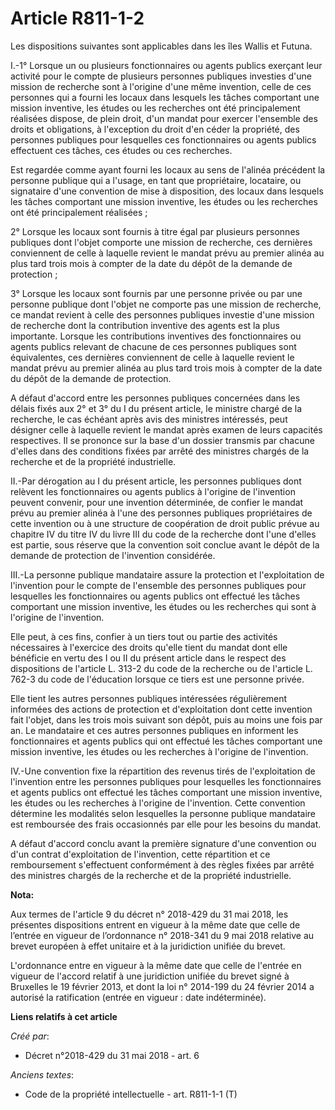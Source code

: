 # Article R811-1-2

Les dispositions suivantes sont applicables dans les îles Wallis et Futuna. 

I.-1° Lorsque un ou plusieurs fonctionnaires ou agents publics exerçant leur activité pour le compte de plusieurs personnes
publiques investies d'une mission de recherche sont à l'origine d'une même invention, celle de ces personnes qui a fourni les
locaux dans lesquels les tâches comportant une mission inventive, les études ou les recherches ont été principalement
réalisées dispose, de plein droit, d'un mandat pour exercer l'ensemble des droits et obligations, à l'exception du droit d'en
céder la propriété, des personnes publiques pour lesquelles ces fonctionnaires ou agents publics effectuent ces tâches, ces
études ou ces recherches. 

Est regardée comme ayant fourni les locaux au sens de l'alinéa précédent la personne publique qui a l'usage, en tant que
propriétaire, locataire, ou signataire d'une convention de mise à disposition, des locaux dans lesquels les tâches comportant
une mission inventive, les études ou les recherches ont été principalement réalisées ; 

2° Lorsque les locaux sont fournis à titre égal par plusieurs personnes publiques dont l'objet comporte une mission de
recherche, ces dernières conviennent de celle à laquelle revient le mandat prévu au premier alinéa au plus tard trois mois à
compter de la date du dépôt de la demande de protection ; 

3° Lorsque les locaux sont fournis par une personne privée ou par une personne publique dont l'objet ne comporte pas une
mission de recherche, ce mandat revient à celle des personnes publiques investie d'une mission de recherche dont la
contribution inventive des agents est la plus importante. Lorsque les contributions inventives des fonctionnaires ou agents
publics relevant de chacune de ces personnes publiques sont équivalentes, ces dernières conviennent de celle à laquelle
revient le mandat prévu au premier alinéa au plus tard trois mois à compter de la date du dépôt de la demande de protection. 

A défaut d'accord entre les personnes publiques concernées dans les délais fixés aux 2° et 3° du I du présent article, le
ministre chargé de la recherche, le cas échéant après avis des ministres intéressés, peut désigner celle à laquelle revient
le mandat après examen de leurs capacités respectives. Il se prononce sur la base d'un dossier transmis par chacune d'elles
dans des conditions fixées par arrêté des ministres chargés de la recherche et de la propriété industrielle. 

II.-Par dérogation au I du présent article, les personnes publiques dont relèvent les fonctionnaires ou agents publics à
l'origine de l'invention peuvent convenir, pour une invention déterminée, de confier le mandat prévu au premier alinéa à
l'une des personnes publiques propriétaires de cette invention ou à une structure de coopération de droit public prévue au
chapitre IV du titre IV du livre III du code de la recherche dont l'une d'elles est partie, sous réserve que la convention
soit conclue avant le dépôt de la demande de protection de l'invention considérée. 

III.-La personne publique mandataire assure la protection et l'exploitation de l'invention pour le compte de l'ensemble des
personnes publiques pour lesquelles les fonctionnaires ou agents publics ont effectué les tâches comportant une mission
inventive, les études ou les recherches qui sont à l'origine de l'invention. 

Elle peut, à ces fins, confier à un tiers tout ou partie des activités nécessaires à l'exercice des droits qu'elle tient du
mandat dont elle bénéficie en vertu des I ou II du présent article dans le respect des dispositions de l'article L. 313-2 du
code de la recherche ou de l'article L. 762-3 du code de l'éducation lorsque ce tiers est une personne privée. 

Elle tient les autres personnes publiques intéressées régulièrement informées des actions de protection et d'exploitation
dont cette invention fait l'objet, dans les trois mois suivant son dépôt, puis au moins une fois par an. Le mandataire et ces
autres personnes publiques en informent les fonctionnaires et agents publics qui ont effectué les tâches comportant une
mission inventive, les études ou les recherches à l'origine de l'invention. 

IV.-Une convention fixe la répartition des revenus tirés de l'exploitation de l'invention entre les personnes publiques pour
lesquelles les fonctionnaires et agents publics ont effectué les tâches comportant une mission inventive, les études ou les
recherches à l'origine de l'invention. Cette convention détermine les modalités selon lesquelles la personne publique
mandataire est remboursée des frais occasionnés par elle pour les besoins du mandat. 

A défaut d'accord conclu avant la première signature d'une convention ou d'un contrat d'exploitation de l'invention, cette
répartition et ce remboursement s'effectuent conformément à des règles fixées par arrêté des ministres chargés de la
recherche et de la propriété industrielle.

**Nota:**

Aux termes de l'article 9 du décret n° 2018-429 du 31 mai 2018, les présentes dispositions entrent en vigueur à la même date
que celle de l’entrée en vigueur de l’ordonnance n° 2018-341 du 9 mai 2018 relative au brevet européen à effet unitaire et à
la juridiction unifiée du brevet.

L'ordonnance entre en vigueur à la même date que celle de l'entrée en vigueur de l'accord relatif à une juridiction unifiée
du brevet signé à Bruxelles le 19 février 2013, et dont la loi n° 2014-199 du 24 février 2014 a autorisé la ratification
(entrée en vigueur : date indéterminée).

**Liens relatifs à cet article**

_Créé par_:

  - Décret n°2018-429 du 31 mai 2018 - art. 6

_Anciens textes_:

  - Code de la propriété intellectuelle - art. R811-1-1 (T)

